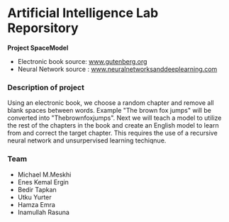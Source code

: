 # Artificial Intelligence Lab Reporsitory

**Project SpaceModel**

- Electronic book source: www.gutenberg.org
- Neural Network source : www.neuralnetworksanddeeplearning.com

### Description of project

Using an electronic book, we choose a random chapter and remove
all blank spaces between words. Example "The brown fox jumps"
will be converted into "Thebrownfoxjumps". Next we will teach
a model to utilize the rest of the chapters in the book and create 
an English model to learn from and correct the target chapter. 
This requires the use of a recursive neural network and unsurpervised
learning techiqnue.

### Team

- Michael M.Meskhi
- Enes Kemal Ergin
- Bedir Tapkan
- Utku Yurter
- Hamza Emra
- Inamullah Rasuna

